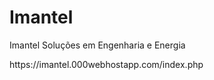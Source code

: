 # Imantel
<p style="color:gree;">Imantel Soluções em Engenharia e Energia</p>
https://imantel.000webhostapp.com/index.php

